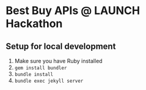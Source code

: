 # Best Buy APIs @ LAUNCH Hackathon

## Setup for local development

1. Make sure you have Ruby installed
2. `gem install bundler`
3. `bundle install`
4. `bundle exec jekyll server`
